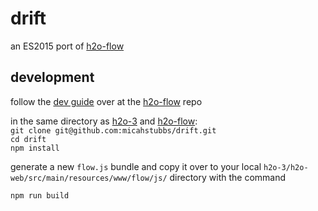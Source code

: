 # drift

an ES2015 port of [h2o-flow](https://github.com/h2oai/h2o-flow)

## development

follow the [dev guide](https://github.com/h2oai/h2o-flow/blob/master/README.md#development-instructions) over at the [h2o-flow](https://github.com/h2oai/h2o-flow) repo  

in the same directory as [h2o-3](https://github.com/h2oai/h2o-3) and [h2o-flow](https://github.com/h2oai/h2o-flow):  
`git clone git@github.com:micahstubbs/drift.git`  
`cd drift`  
`npm install`  

generate a new `flow.js` bundle and copy it over to your local `h2o-3/h2o-web/src/main/resources/www/flow/js/` directory with the command

`npm run build`